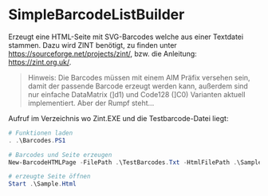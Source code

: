 # SimpleBarcodeListBuilder
Erzeugt eine HTML-Seite mit SVG-Barcodes welche aus einer Textdatei stammen. Dazu wird ZINT benötigt, zu finden unter https://sourceforge.net/projects/zint/, bzw. die Anleitung: https://zint.org.uk/.

> Hinweis: Die Barcodes müssen mit einem AIM Präfix versehen sein, damit der passende Barcode erzeugt werden kann, außerdem sind nur einfache DataMatrix (]d1) und Code128 (]C0) Varianten aktuell implementiert. Aber der Rumpf steht...

Aufruf im Verzeichnis wo Zint.EXE und die Testbarcode-Datei liegt:
```Powershell
# Funktionen laden
. .\Barcodes.PS1

# Barcodes und Seite erzeugen
New-BarcodeHTMLPage -FilePath .\TestBarcodes.Txt -HtmlFilePath .\Sample.Html

# erzeugte Seite öffnen
Start .\Sample.Html
```
